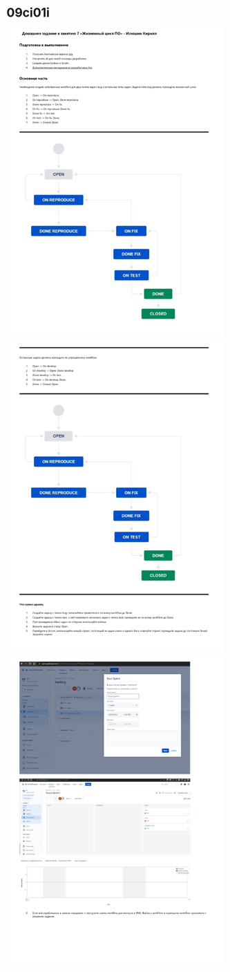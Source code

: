 # 09ci01i
![img](https://github.com/AzarnoyKir/09ci01i/blob/1f834c8c578df32e56ab2892ea68deb69d7a9dda/img/899fb-0.png)

![img](https://github.com/AzarnoyKir/09ci01i/blob/1f834c8c578df32e56ab2892ea68deb69d7a9dda/img/899fb-1.png)

![img](https://github.com/AzarnoyKir/09ci01i/blob/1f834c8c578df32e56ab2892ea68deb69d7a9dda/img/899fb-2.png)
